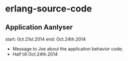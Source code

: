 erlang-source-code
==================

Application Aanlyser
----
> 
start: 0ct.21st.2014
end:   Oct.24th.2014

- Message to Joe about the applicaiton behavior code;
- Half till Oct.24th.2014	
